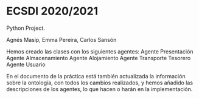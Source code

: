 # ECSDI 2020/2021
Python Project.

Agnés Masip, Emma Pereira, Carlos Sansón

Hemos creado las clases con los siguientes agentes:
Agente Presentación
Agente Almacenamiento
Agente Alojamiento
Agente Transporte
Tesorero
Agente Usuario

En el documento de la práctica está también actualizada la información sobre la ontología, con todos los cambios realizados, y hemos añadido las descripciones de los agentes, lo que hacen o harán en la implementación.
